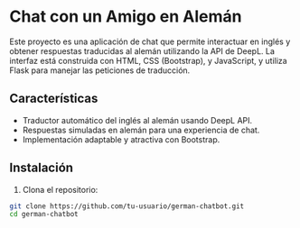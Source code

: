 # Chat con un Amigo en Alemán

Este proyecto es una aplicación de chat que permite interactuar en inglés y obtener respuestas traducidas al alemán utilizando la API de DeepL. La interfaz está construida con HTML, CSS (Bootstrap), y JavaScript, y utiliza Flask para manejar las peticiones de traducción.

## Características
- Traductor automático del inglés al alemán usando DeepL API.
- Respuestas simuladas en alemán para una experiencia de chat.
- Implementación adaptable y atractiva con Bootstrap.

## Instalación

1. Clona el repositorio:

```bash
git clone https://github.com/tu-usuario/german-chatbot.git
cd german-chatbot
